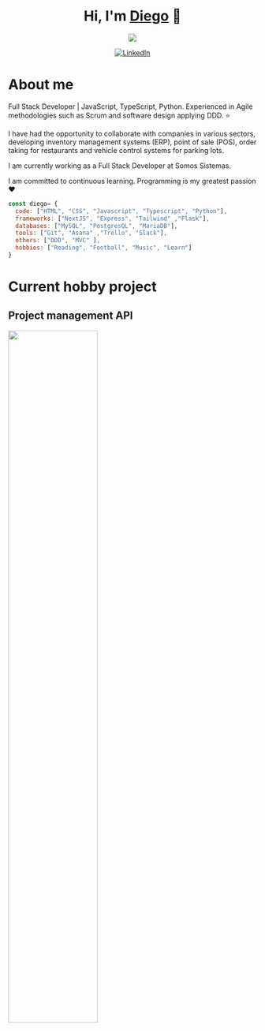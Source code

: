 <h1 align="center">Hi, I'm <a href="https://github.com/DiegoTineo">Diego</a> 👋</h1>

<div align="center">
  <img src="https://media.licdn.com/dms/image/D4D16AQG5yGWfgFD9KA/profile-displaybackgroundimage-shrink_200_800/0/1720655872276?e=1726099200&v=beta&t=U2u16usAyjUdVlhykNTcDZNuXazL-HDr6qN-JqZXOnk">
</div>

<p align="center">
  <a href="https://www.linkedin.com/in/diego-tineo-4a0526137/?trk=opento_sprofile_details" target="_blank">
    <img src="https://img.shields.io/badge/LinkedIn-0077B5?style=for-the-badge&logo=linkedin&logoColor=white" alt="LinkedIn"/>
  </a>
</p>

# About me

Full Stack Developer | JavaScript, TypeScript, Python. Experienced in Agile methodologies such as Scrum and software design applying DDD. ⭐

I have had the opportunity to collaborate with companies in various sectors, developing inventory management systems (ERP), point of sale (POS), order taking for restaurants and vehicle control systems for parking lots.

I am currently working as a Full Stack Developer at Somos Sistemas.

I am committed to continuous learning. Programming is my greatest passion❤️

```javascript
const diego= {
  code: ["HTML", "CSS", "Javascript", "Typescript", "Python"],
  frameworks: ["NextJS", "Express", "Tailwind" ,"Flask"],
  databases: ["MySQL", "PostgresQL", "MariaDB"],
  tools: ["Git", "Asana" ,"Trello", "Slack"],
  others: ["DDD", "MVC" ],
  hobbies: ["Reading", "Football", "Music", "Learn"]
}
```
# Current hobby project

## Project management API

<a href="https://github.com/DiegoTineo/dt-project-management"><img src="https://fastapi.tiangolo.com/img/logo-margin/logo-teal.png" style="height: 60%; width:60%;"/></a>
